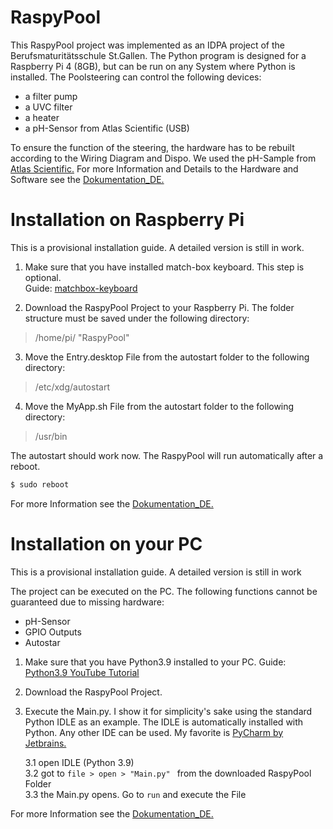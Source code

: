 # RaspyPool
This RaspyPool project was implemented as an IDPA project of the Berufsmaturitätsschule St.Gallen. The Python program is designed for a Raspberry Pi 4 (8GB), 
but can be run on any System where Python is installed. The Poolsteering can control the following devices:
- a filter pump
- a UVC filter 
- a heater
- a pH-Sensor from Atlas Scientific (USB)

To ensure the function of the steering, the hardware has to be rebuilt according to the Wiring Diagram and Dispo. We used the pH-Sample from [Atlas Scientific.](https://atlas-scientific.com/carrier-boards/electrically-isolated-usb-ezo-carrier-board/)
For more Information and Details to the Hardware and Software see the [Dokumentation_DE.](../RapyPool/Dokumentation_DE)

# Installation on Raspberry Pi
This is a provisional installation guide. A detailed version is still in work.

1. Make sure that you have installed match-box keyboard. This step is optional. <br/>
   Guide: [matchbox-keyboard](https://pimylifeup.com/raspberry-pi-on-screen-keyboard)

2. Download the RaspyPool Project to your Raspberry Pi. The folder structure must be saved under the following directory: 
> /home/pi/ "RaspyPool"

3. Move the Entry.desktop File from the autostart folder to the following directory:
> /etc/xdg/autostart

4. Move the MyApp.sh File from the autostart folder to the following directory:
> /usr/bin

The autostart should work now. The RaspyPool will run automatically after a reboot. 
``` bash 
$ sudo reboot 
```

For more Information see the [Dokumentation_DE.](../RapyPool/Dokumentation_DE)


# Installation on your PC
This is a provisional installation guide. A detailed version is still in work

The project can be executed on the PC. The following functions cannot be guaranteed due to missing hardware:
- pH-Sensor
- GPIO Outputs
- Autostar

1. Make sure that you have Python3.9 installed to your PC.
   Guide: [Python3.9 YouTube Tutorial](https://www.youtube.com/watch?v=dyJdLalc7TA)
   
2. Download the RaspyPool Project.

3. Execute the Main.py. I show it for simplicity's sake using the standard Python IDLE as an example. The IDLE is automatically installed with Python.
   Any other IDE can be used. My favorite is [PyCharm by Jetbrains.](https://www.jetbrains.com/de-de/pycharm/)
   
   3.1 open IDLE (Python 3.9) <br/>
   3.2 got to `file > open > "Main.py" ` from the downloaded RaspyPool Folder <br/>
   3.3 the Main.py opens. Go to `run` and execute the File <br/>

For more Information see the [Dokumentation_DE.](../RapyPool/Dokumentation_DE.)









